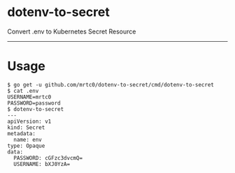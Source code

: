 # dotenv-to-secret

Convert .env to Kubernetes Secret Resource

---

# Usage

```shell
$ go get -u github.com/mrtc0/dotenv-to-secret/cmd/dotenv-to-secret
$ cat .env
USERNAME=mrtc0
PASSWORD=password
$ dotenv-to-secret
---
apiVersion: v1
kind: Secret
metadata:
  name: env
type: Opaque
data:
  PASSWORD: cGFzc3dvcmQ=
  USERNAME: bXJ0YzA=
```
